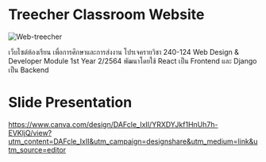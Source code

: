 # Treecher Classroom Website
![Web-treecher](https://github.com/user-attachments/assets/713860bf-47c6-4337-ab4f-64c1e546838d)

เว็บไซต์ห้องเรียน เพื่อการศึกษาและการส่งงาน โปรเจครายวิชา 240-124 Web Design & Developer Module 1st Year 2/2564
พัฒนาโดยใช้ React เป็น Frontend และ Django เป็น Backend

# Slide Presentation 
https://www.canva.com/design/DAFcle_IxII/YRXDYJkf1HnUh7h-EVKljQ/view?utm_content=DAFcle_IxII&utm_campaign=designshare&utm_medium=link&utm_source=editor

